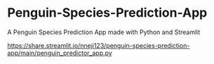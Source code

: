 # Penguin-Species-Prediction-App
A Penguin Species Prediction App made with Python and Streamlit

https://share.streamlit.io/nneji123/penguin-species-prediction-app/main/penguin_predictor_app.py
